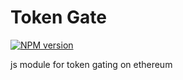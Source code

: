 # Token Gate

[![NPM version][npm-image]][npm-url]

js module for token gating on ethereum

[npm-image]: https://badge.fury.io/js/tokengate.svg
[npm-url]: https://npmjs.org/package/tokengate
